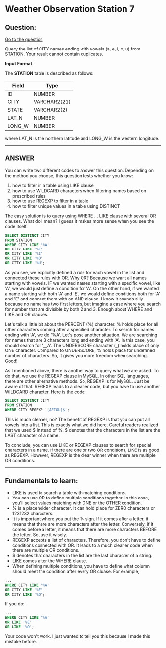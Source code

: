# Weather Observation Station 7

## Question:

[Go to the question](https://www.hackerrank.com/challenges/weather-observation-station-7/problem?isFullScreen=true)

Query the list of CITY names ending with vowels (a, e, i, o, u) from STATION. Your result cannot contain duplicates.

**Input Format**

The **STATION** table is described as follows:

| Field | Type |
| --- | --- |
| ID | NUMBER |
| CITY | VARCHAR2(21) |
| STATE | VARCHAR2(2) |
| LAT_N| NUMBER |
| LONG_W | NUMBER |

where LAT_N is the northern latitude and LONG_W is the western longitude.

---

## ANSWER

You can write two different codes to answer this question. Depending on the method you choose, this question tests whether you know:

1. how to filter in a table using LIKE clause
2. how to use WILDCARD characters when filtering names based on prescribed rules
3. how to use REGEXP to filter in a table
4. how to filter unique values in a table using DISTINCT

The easy solution is to query using WHERE ... LIKE clause with several OR clauses. What do I mean? I guess it makes more sense when you see the code itself.

```sql
SELECT DISTINCT CITY
FROM STATION
WHERE CITY LIKE '%A'
OR CITY LIKE '%E'
OR CITY LIKE '%I'
OR CITY LIKE '%O'
OR CITY LIKE '%U';
```
As you see, we explicitly defined a rule for each vowel in the list and connected these rules with OR. Why OR? Because we want all names starting with vowels. IF we wanted names starting with a specific vowel, like 'A', we would just define a condition for 'A'. On the other hand, if we wanted a name starting with both 'A' and 'E', we would define conditions both for 'A' and 'E' and connect them with an AND clause. I know it sounds silly because no name has two first letters, but imagine a case where you search for number that are divisible by both 2 and 3. Enough about WHERE and LIKE and OR clauses. 

Let's talk a little bit about the PERCENT (%) character. % holds place for all other characters coming after a specified character. To search for names ending with 'A', we do '%A'. Let's pose another situation. We are searching for names that are 3 characters long and ending with 'A'. In this case, you should search for '__A'. The UNDERSCORE character (_) holds place of only ONE character. Compared to UNDERSCORE, % holds place for undefined number of characters. So, it gives you more freedom when searching. Good!

As I mentioned above, there is another way to query what we are asked. To do that, we use the REGEXP clause in MySQL. In other SQL languages, there are other alternative methods. So, REGEXP is for MySQL. Just be aware of that. REGEXP leads to a cleaner code, but you have to use another WILDCARD character. Here is the code:

```sql
SELECT DISTINCT CITY
FROM STATION
WHERE CITY REGEXP '[AEIOU]$';
```
This is much cleaner, no? The benefit of REGEXP is that you can put all vowels into a list. This is exactly what we did here. Careful readers realized that we used $ instead of %. $ denotes that the characters in the list are the LAST character of a name.

To conclude, you can use LIKE or REGEXP clauses to search for special characters in a name. If there are one or two OR conditions, LIKE is as good as REGEXP. However, REGEXP is the clear winner when there are multiple OR conditions.

---

## Fundamentals to learn:

- LIKE is used to search a table with matching conditions.
- You can use OR to define multiple conditions together. In this case, you'll select values matching with ONE or the OTHER condition.
- % is a placeholder character. It can hold place for ZERO characters or 1231232 characters.
- It is important where you put the % sign. If it comes after a letter, it means that there are more characters after the letter. Conversely, if it comes before a letter, it means that there are more characters BEFORE the letter. So, use it wisely. 
- REGEXP accepts a list of characters. Therefore, you don't have to define conditions connected with OR. It leads to a much cleaner code when there are multiple OR conditions.
- $ denotes that characters in the list are the last character of a string.
- LIKE comes after the WHERE clause.
- When defining multiple conditions, you have to define what column should meet the condition after every OR cluase. For example, 

```sql
...
WHERE CITY LIKE '%A'
OR CITY LIKE '%E'
OR CITY LIKE '%O';
```

If you do:

```sql
...
WHERE CITY LIKE '%A'
OR LIKE '%E'
OR LIKE '%O';
```

Your code won't work. I just wanted to tell you this because I made this mistake before.